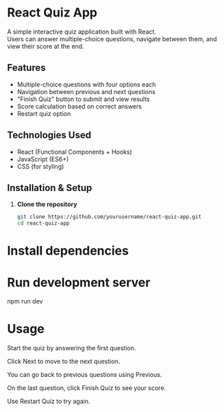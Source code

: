 # React Quiz App

A simple interactive quiz application built with React.  
Users can answer multiple-choice questions, navigate between them, and view their score at the end.

## Features

- Multiple-choice questions with four options each
- Navigation between previous and next questions
- "Finish Quiz" button to submit and view results
- Score calculation based on correct answers
- Restart quiz option

## Technologies Used

- React (Functional Components + Hooks)
- JavaScript (ES6+)
- CSS (for styling)


## Installation & Setup

1. **Clone the repository**
   ```bash
   git clone https://github.com/yourusername/react-quiz-app.git
   cd react-quiz-app

# Install dependencies



   

# Run development server

   npm run dev 

# Usage 

  Start the quiz by answering the first question.

  Click Next to move to the next question.

  You can go back to previous questions using Previous.

  On the last question, click Finish Quiz to see your score.

  Use Restart Quiz to try again.


